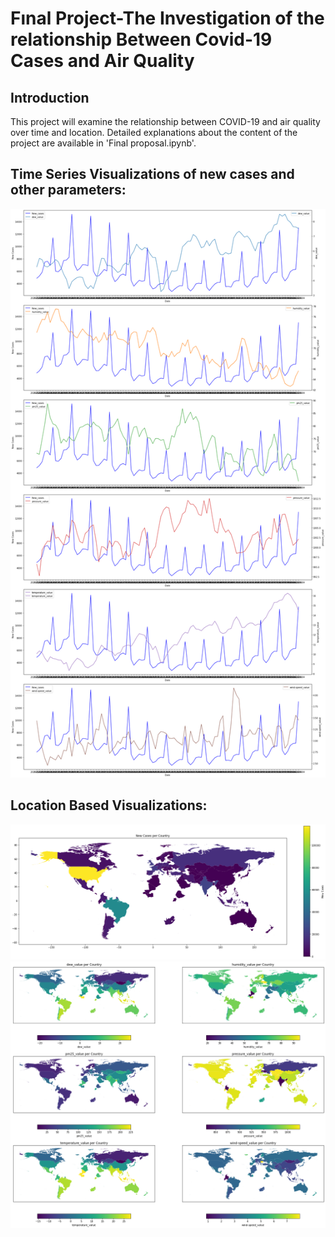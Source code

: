 # Fınal Project-The Investigation of the relationship Between Covid-19 Cases and Air Quality

## Introduction
This project will examine the relationship between COVID-19 and air quality over time and location. Detailed explanations about the content of the project are available in 'Final proposal.ipynb'.

## Time Series Visualizations of new cases and other parameters: 

![alt text](image.png)

## Location Based Visualizations:

![alt text](image-1.png)
![alt text](image-2.png)